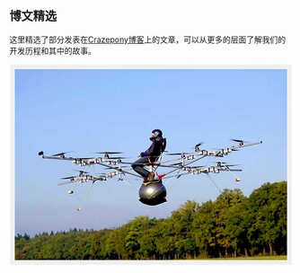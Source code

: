 ## 博文精选

这里精选了部分发表在[Crazepony博客](http://www.crazepony.com/blog/)上的文章，可以从更多的层面了解我们的开发历程和其中的故事。

![](/assets/img/blog.jpg)
